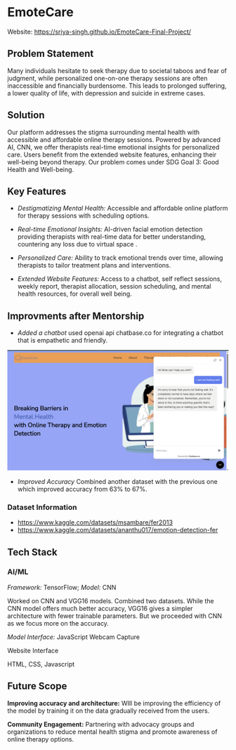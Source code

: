 # EmoteCare

Website: https://sriya-singh.github.io/EmoteCare-Final-Project/

## Problem Statement

Many individuals hesitate to seek therapy due to societal taboos and fear of judgment, while personalized one-on-one therapy sessions are often inaccessible and financially burdensome. This leads to prolonged suffering, a lower quality of life, with depression and suicide in extreme cases.

## Solution
Our platform addresses the stigma surrounding mental health with accessible and affordable online therapy sessions. Powered by advanced AI, CNN, we offer therapists real-time emotional insights for personalized care. Users benefit from the extended website features, enhancing their well-being beyond therapy.
Our problem comes under SDG Goal 3: Good Health and Well-being.

## Key Features
- *Destigmatizing Mental Health:* Accessible and affordable online platform for therapy sessions with scheduling options.

- *Real-time Emotional Insights:* AI-driven facial emotion detection providing therapists with real-time data for better understanding, countering any loss due to virtual space .

- *Personalized Care:* Ability to track emotional trends over time, allowing therapists to tailor treatment plans and interventions.

- *Extended Website Features:* Access to a chatbot, self reflect sessions, weekly report, therapist allocation, session scheduling, and mental health resources, for overall well being.

## Improvments after Mentorship

- *Added a chatbot* used openai api chatbase.co for integrating a chatbot that is empathetic and friendly.

![alt text](https://github.com/s-sweta/Emote-Care/blob/2311364a9a40a5df9f111dab785789aea06ed317/images/website_with_chatbot.png)

- *Improved Accuracy* Combined another dataset with the previous one which improved accuracy from 63% to 67%.


### Dataset Information
- https://www.kaggle.com/datasets/msambare/fer2013
- https://www.kaggle.com/datasets/ananthu017/emotion-detection-fer

## Tech Stack
### AI/ML

*Framework:* TensorFlow; *Model:* CNN 

Worked on CNN and VGG16 models. Combined two datasets. While the CNN model offers much better accuracy, VGG16 gives a simpler architecture with fewer trainable parameters. But we proceeded with CNN as we focus more on the accuracy.

*Model Interface:* JavaScript Webcam Capture

Website Interface

HTML, CSS, Javascript 

## Future Scope

**Improving accuracy and architecture:** WIll be improving the efficiency of the model by training it on the data gradually received from the users.


**Community Engagement:** Partnering with advocacy groups and organizations to reduce mental health stigma and promote awareness of online therapy options.
